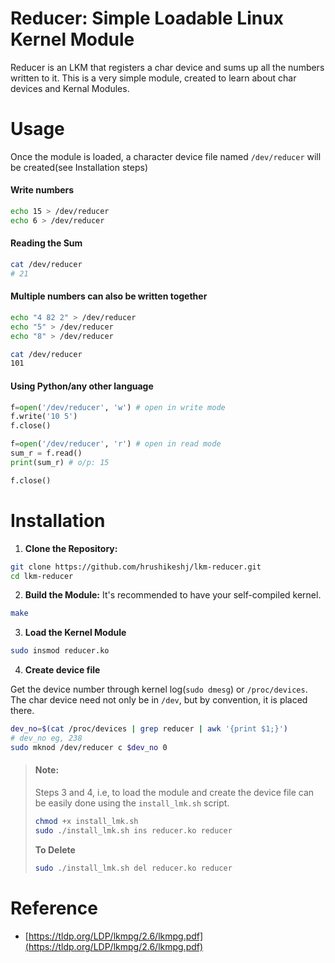 # Reducer: Simple Loadable Linux Kernel Module

Reducer is an LKM that registers a char device and sums up all the numbers written to it.
This is a very simple module, created to learn about char devices and Kernal Modules.

# Usage
Once the module is loaded, a character device file named `/dev/reducer` will be created(see Installation steps)
#### Write numbers 
```bash
echo 15 > /dev/reducer
echo 6 > /dev/reducer
```
#### Reading the Sum
```bash
cat /dev/reducer
# 21
```
#### Multiple numbers can also be written together
```bash
echo "4 82 2" > /dev/reducer
echo "5" > /dev/reducer
echo "8" > /dev/reducer

cat /dev/reducer
101
```
#### Using Python/any other language
```python
f=open('/dev/reducer', 'w') # open in write mode
f.write('10 5')
f.close()

f=open('/dev/reducer', 'r') # open in read mode
sum_r = f.read()
print(sum_r) # o/p: 15

f.close()
```

# Installation
1. **Clone the Repository:**
```bash
git clone https://github.com/hrushikeshj/lkm-reducer.git
cd lkm-reducer
```
2. **Build the Module:**
It's recommended to have your self-compiled kernel.
```bash
make
```
3. **Load the Kernel Module**
```bash
sudo insmod reducer.ko
```
4. **Create device file**
   
Get the device number through kernel log(`sudo dmesg`) or `/proc/devices`. The char device need not only be in `/dev`, but by convention, it is placed there.
```bash
dev_no=$(cat /proc/devices | grep reducer | awk '{print $1;}')
# dev_no eg, 238
sudo mknod /dev/reducer c $dev_no 0
```
>#### Note:
> Steps 3 and 4, i.e, to load the module and create the device file can be easily done using the
>`install_lmk.sh` script.
>```bash
>chmod +x install_lmk.sh
>sudo ./install_lmk.sh ins reducer.ko reducer
>```
>**To Delete**
>```bash
>sudo ./install_lmk.sh del reducer.ko reducer
>```
# Reference
- [https://tldp.org/LDP/lkmpg/2.6/lkmpg.pdf](https://tldp.org/LDP/lkmpg/2.6/lkmpg.pdf)
